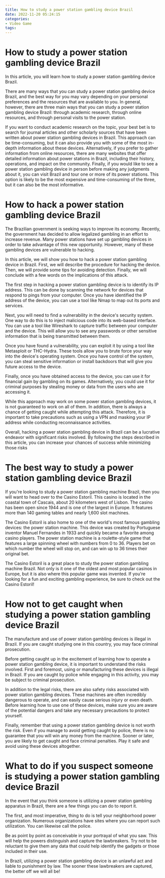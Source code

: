```yaml
---
title: How to study a power station gambling device Brazil 
date: 2022-11-20 05:24:15
categories:
- Video Game
tags:
---
```



#  How to study a power station gambling device Brazil 

In this article, you will learn how to study a power station gambling device Brazil. 

There are many ways that you can study a power station gambling device Brazil, and the best way for you may vary depending on your personal preferences and the resources that are available to you. In general, however, there are three main ways that you can study a power station gambling device Brazil: through academic research, through online resources, and through personal visits to the power station.

If you want to conduct academic research on the topic, your best bet is to search for journal articles and other scholarly sources that have been written about power station gambling devices in Brazil. This approach can be time-consuming, but it can also provide you with some of the most in-depth information about these devices. Alternatively, if you prefer to gather information from online resources, there are many websites that offer detailed information about power stations in Brazil, including their history, operations, and impact on the community. Finally, if you would like to see a power station gambling device in person before making any judgments about it, you can visit Brazil and tour one or more of its power stations. This option is likely to be the most expensive and time-consuming of the three, but it can also be the most informative.

#  How to hack a power station gambling device Brazil

The Brazilian government is seeking ways to improve its economy. Recently, the government has decided to allow legalized gambling in an effort to increase revenue. Many power stations have set up gambling devices in order to take advantage of this new opportunity. However, many of these gambling devices are vulnerable to hacking.

In this article, we will show you how to hack a power station gambling device in Brazil. First, we will describe the procedure for hacking the device. Then, we will provide some tips for avoiding detection. Finally, we will conclude with a few words on the implications of this attack.

The first step in hacking a power station gambling device is to identify its IP address. This can be done by scanning the network for devices that respond to pings from your computer. Once you have identified the IP address of the device, you can use a tool like Nmap to map out its ports and services.

Next, you will need to find a vulnerability in the device's security system. One way to do this is to inject malicious code into its web-based interface. You can use a tool like Wireshark to capture traffic between your computer and the device. This will allow you to see any passwords or other sensitive information that is being transmitted between them.

Once you have found a vulnerability, you can exploit it by using a tool like Metasploit or THC-Hydra. These tools allow you to brute force your way into the device's operating system. Once you have control of the system, you can steal sensitive information or install backdoors that will give you future access to the device.

Finally, once you have obtained access to the device, you can use it for financial gain by gambling on its games. Alternatively, you could use it for criminal purposes by stealing money or data from the users who are accessing it.

While this approach may work on some power station gambling devices, it is not guaranteed to work on all of them. In addition, there is always a chance of getting caught while attempting this attack. Therefore, it is important to take precautions such as using a VPN and masking your IP address while conducting reconnaissance activities.

Overall, hacking a power station gambling device in Brazil can be a lucrative endeavor with significant risks involved. By following the steps described in this article, you can increase your chances of success while minimizing those risks

#  The best way to study a power station gambling device Brazil 

If you're looking to study a power station gambling machine Brazil, then you will want to head over to the Casino Estoril. This casino is located in the coastal town of Cascais, about 20 kilometers west of Lisbon. The casino has been open since 1944 and is one of the largest in Europe. It features more than 140 gaming tables and nearly 1,600 slot machines.

The Casino Estoril is also home to one of the world's most famous gambling devices: the power station machine. This device was created by Portuguese inventor Manuel Fernandes in 1933 and quickly became a favorite among casino players. The power station machine is a roulette-style game that features a large spinning wheel with numbers from 0 to 36. Players bet on which number the wheel will stop on, and can win up to 36 times their original bet.

The Casino Estoril is a great place to study the power station gambling machine Brazil. Not only is it one of the oldest and most popular casinos in Europe, but it is also where this popular game was invented. If you're looking for a fun and exciting gambling experience, be sure to check out the Casino Estoril!

#  How not to get caught when studying a power station gambling device Brazil 

The manufacture and use of power station gambling devices is illegal in Brazil. If you are caught studying one in this country, you may face criminal prosecution. 

Before getting caught up in the excitement of learning how to operate a power station gambling device, it is important to understand the risks involved. First and foremost, using or manufacturing these devices is illegal in Brazil. If you are caught by police while engaging in this activity, you may be subject to criminal prosecution. 

In addition to the legal risks, there are also safety risks associated with power station gambling devices. These machines are often incredibly dangerous to operate, and can easily cause serious injury or even death. Before learning how to use one of these devices, make sure you are aware of the potential dangers and take any necessary precautions to protect yourself. 

Finally, remember that using a power station gambling device is not worth the risk. Even if you manage to avoid getting caught by police, there is no guarantee that you will win any money from the machine. Sooner or later, you are likely to get caught and face criminal penalties. Play it safe and avoid using these devices altogether.

#  What to do if you suspect someone is studying a power station gambling device Brazil

In the event that you think someone is utilizing a power station gambling apparatus in Brazil, there are a few things you can do to report it. 

The first, and most imperative, thing to do is tell your neighborhood power organization. Numerous organizations have sites where you can report such utilization. You can likewise call the police. 

Be as point by point as conceivable in your portrayal of what you saw. This will help the powers distinguish and capture the lawbreakers. Try not to be reluctant to give them any data that could help identify the gadgets or those included in their use. 

In Brazil, utilizing a power station gambling device is an unlawful act and liable to punishment by law. The sooner these lawbreakers are captured, the better off we will all be!